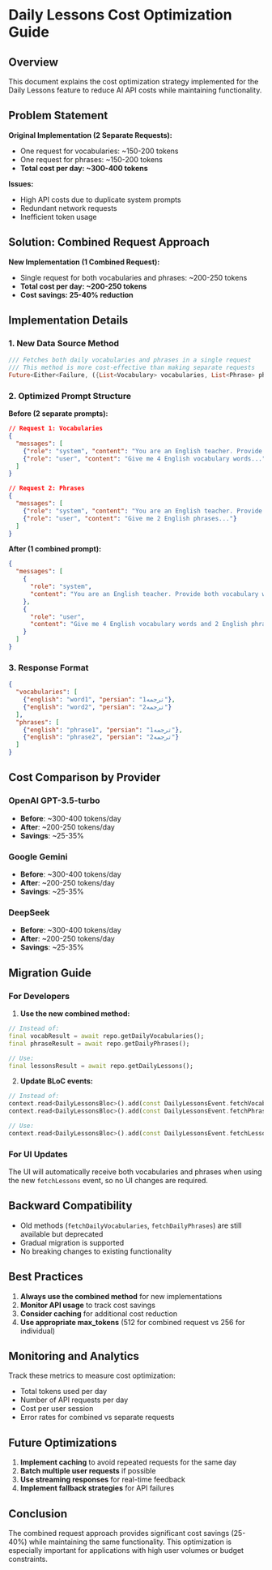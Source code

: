 # Daily Lessons Cost Optimization Guide

## Overview

This document explains the cost optimization strategy implemented for the Daily Lessons feature to reduce AI API costs while maintaining functionality.

## Problem Statement

**Original Implementation (2 Separate Requests):**
- One request for vocabularies: ~150-200 tokens
- One request for phrases: ~150-200 tokens
- **Total cost per day: ~300-400 tokens**

**Issues:**
- High API costs due to duplicate system prompts
- Redundant network requests
- Inefficient token usage

## Solution: Combined Request Approach

**New Implementation (1 Combined Request):**
- Single request for both vocabularies and phrases: ~200-250 tokens
- **Total cost per day: ~200-250 tokens**
- **Cost savings: 25-40% reduction**

## Implementation Details

### 1. New Data Source Method

```dart
/// Fetches both daily vocabularies and phrases in a single request
/// This method is more cost-effective than making separate requests
Future<Either<Failure, ({List<Vocabulary> vocabularies, List<Phrase> phrases})>> fetchDailyLessons();
```

### 2. Optimized Prompt Structure

**Before (2 separate prompts):**
```json
// Request 1: Vocabularies
{
  "messages": [
    {"role": "system", "content": "You are an English teacher. Provide 4 vocabulary words..."},
    {"role": "user", "content": "Give me 4 English vocabulary words..."}
  ]
}

// Request 2: Phrases  
{
  "messages": [
    {"role": "system", "content": "You are an English teacher. Provide 2 phrases..."},
    {"role": "user", "content": "Give me 2 English phrases..."}
  ]
}
```

**After (1 combined prompt):**
```json
{
  "messages": [
    {
      "role": "system", 
      "content": "You are an English teacher. Provide both vocabulary words and phrases for daily learning. Respond in JSON format with two arrays: vocabularies and phrases."
    },
    {
      "role": "user", 
      "content": "Give me 4 English vocabulary words and 2 English phrases, all with Persian translations."
    }
  ]
}
```

### 3. Response Format

```json
{
  "vocabularies": [
    {"english": "word1", "persian": "ترجمه1"},
    {"english": "word2", "persian": "ترجمه2"}
  ],
  "phrases": [
    {"english": "phrase1", "persian": "ترجمه1"},
    {"english": "phrase2", "persian": "ترجمه2"}
  ]
}
```

## Cost Comparison by Provider

### OpenAI GPT-3.5-turbo
- **Before**: ~300-400 tokens/day
- **After**: ~200-250 tokens/day
- **Savings**: ~25-35%

### Google Gemini
- **Before**: ~300-400 tokens/day  
- **After**: ~200-250 tokens/day
- **Savings**: ~25-35%

### DeepSeek
- **Before**: ~300-400 tokens/day
- **After**: ~200-250 tokens/day  
- **Savings**: ~25-35%

## Migration Guide

### For Developers

1. **Use the new combined method:**
```dart
// Instead of:
final vocabResult = await repo.getDailyVocabularies();
final phraseResult = await repo.getDailyPhrases();

// Use:
final lessonsResult = await repo.getDailyLessons();
```

2. **Update BLoC events:**
```dart
// Instead of:
context.read<DailyLessonsBloc>().add(const DailyLessonsEvent.fetchVocabularies());
context.read<DailyLessonsBloc>().add(const DailyLessonsEvent.fetchPhrases());

// Use:
context.read<DailyLessonsBloc>().add(const DailyLessonsEvent.fetchLessons());
```

### For UI Updates

The UI will automatically receive both vocabularies and phrases when using the new `fetchLessons` event, so no UI changes are required.

## Backward Compatibility

- Old methods (`fetchDailyVocabularies`, `fetchDailyPhrases`) are still available but deprecated
- Gradual migration is supported
- No breaking changes to existing functionality

## Best Practices

1. **Always use the combined method** for new implementations
2. **Monitor API usage** to track cost savings
3. **Consider caching** for additional cost reduction
4. **Use appropriate max_tokens** (512 for combined request vs 256 for individual)

## Monitoring and Analytics

Track these metrics to measure cost optimization:
- Total tokens used per day
- Number of API requests per day
- Cost per user session
- Error rates for combined vs separate requests

## Future Optimizations

1. **Implement caching** to avoid repeated requests for the same day
2. **Batch multiple user requests** if possible
3. **Use streaming responses** for real-time feedback
4. **Implement fallback strategies** for API failures

## Conclusion

The combined request approach provides significant cost savings (25-40%) while maintaining the same functionality. This optimization is especially important for applications with high user volumes or budget constraints. 